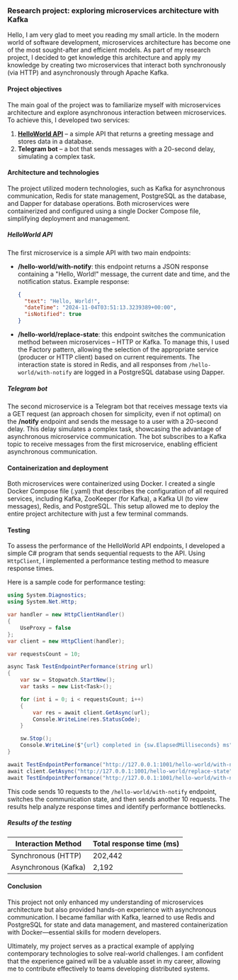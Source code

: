 ﻿### Research project: exploring microservices architecture with Kafka

Hello, I am very glad to meet you reading my small article. In the modern world of software development, microservices architecture has become one of the most sought-after and efficient models. As part of my research project, I decided to get knowledge this architecture and apply my knowledge by creating two microservices that interact both synchronously (via HTTP) and asynchronously through Apache Kafka.

#### Project objectives

The main goal of the project was to familiarize myself with microservices architecture and explore asynchronous interaction between microservices. To achieve this, I developed two services:

1. **[HelloWorld API](https://github.com/vadimkirpikov/kafka-microservices-expample/tree/master/HelloWorldApi)** – a simple API that returns a greeting message and stores data in a database.
2. **Telegram bot** – a bot that sends messages with a 20-second delay, simulating a complex task.

#### Architecture and technologies

The project utilized modern technologies, such as Kafka for asynchronous communication, Redis for state management, PostgreSQL as the database, and Dapper for database operations. Both microservices were containerized and configured using a single Docker Compose file, simplifying deployment and management.

##### HelloWorld API

The first microservice is a simple API with two main endpoints:

- **/hello-world/with-notify**: this endpoint returns a JSON response containing a "Hello, World!" message, the current date and time, and the notification status. Example response:

  ```json
  {
    "text": "Hello, World!",
    "dateTime": "2024-11-04T03:51:13.3239389+00:00",
    "isNotified": true
  }
  ```

- **/hello-world/replace-state**: this endpoint switches the communication method between microservices – HTTP or Kafka. To manage this, I used the Factory pattern, allowing the selection of the appropriate service (producer or HTTP client) based on current requirements. The interaction state is stored in Redis, and all responses from `/hello-world/with-notify` are logged in a PostgreSQL database using Dapper.

##### Telegram bot

The second microservice is a Telegram bot that receives message texts via a GET request (an approach chosen for simplicity, even if not optimal) on the **/notify** endpoint and sends the message to a user with a 20-second delay. This delay simulates a complex task, showcasing the advantage of asynchronous microservice communication. The bot subscribes to a Kafka topic to receive messages from the first microservice, enabling efficient asynchronous communication.

#### Containerization and deployment

Both microservices were containerized using Docker. I created a single Docker Compose file (.yaml) that describes the configuration of all required services, including Kafka, ZooKeeper (for Kafka), a Kafka UI (to view messages), Redis, and PostgreSQL. This setup allowed me to deploy the entire project architecture with just a few terminal commands.

#### Testing

To assess the performance of the HelloWorld API endpoints, I developed a simple C# program that sends sequential requests to the API. Using `HttpClient`, I implemented a performance testing method to measure response times.

Here is a sample code for performance testing:

```csharp
using System.Diagnostics;
using System.Net.Http;

var handler = new HttpClientHandler()
{
    UseProxy = false
};
var client = new HttpClient(handler);

var requestsCount = 10;

async Task TestEndpointPerformance(string url)
{
    var sw = Stopwatch.StartNew();
    var tasks = new List<Task>();

    for (int i = 0; i < requestsCount; i++)
    {
        var res = await client.GetAsync(url);
        Console.WriteLine(res.StatusCode);
    }

    sw.Stop();
    Console.WriteLine($"{url} completed in {sw.ElapsedMilliseconds} ms");
}

await TestEndpointPerformance("http://127.0.0.1:1001/hello-world/with-notify");
await client.GetAsync("http://127.0.0.1:1001/hello-world/replace-state");
await TestEndpointPerformance("http://127.0.0.1:1001/hello-world/with-notify");
```

This code sends 10 requests to the `/hello-world/with-notify` endpoint, switches the communication state, and then sends another 10 requests. The results help analyze response times and identify performance bottlenecks.

##### Results of the testing

| Interaction Method | Total response time (ms) |
|---------------------|--------------------------|
| Synchronous (HTTP)  | 202,442                  |
| Asynchronous (Kafka)| 2,192                    |

#### Conclusion

This project not only enhanced my understanding of microservices architecture but also provided hands-on experience with asynchronous communication. I became familiar with Kafka, learned to use Redis and PostgreSQL for state and data management, and mastered containerization with Docker—essential skills for modern developers.

Ultimately, my project serves as a practical example of applying contemporary technologies to solve real-world challenges. I am confident that the experience gained will be a valuable asset in my career, allowing me to contribute effectively to teams developing distributed systems.
